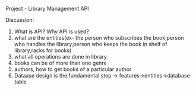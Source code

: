 Project - Library Management API 

Discussion:
1. What is API? Why API is used?
2. what are the entities(ex- the person who subscribes the book,person who handles the library,person who keeps the book in shelf of library,racks for books)
3. what all operations are done in library
4. books can be of more than one genre
5. authors, how to get books of a particular author
6. Dataase design is the fundamental step -> features->entities->database table